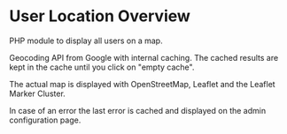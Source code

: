 # User Location Overview
PHP module to display all users on a map.

Geocoding API from Google with internal caching. The cached results are kept in the cache until you click on "empty cache".

The actual map is displayed with OpenStreetMap, Leaflet and the Leaflet Marker Cluster.

In case of an error the last error is cached and displayed on the admin configuration page.